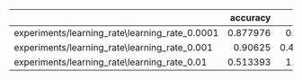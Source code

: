 |                                                |   accuracy |     loss |
|:-----------------------------------------------|-----------:|---------:|
| experiments/learning_rate\learning_rate_0.0001 |   0.877976 | 0.88992  |
| experiments/learning_rate\learning_rate_0.001  |   0.90625  | 0.493737 |
| experiments/learning_rate\learning_rate_0.01   |   0.513393 | 1.75908  |